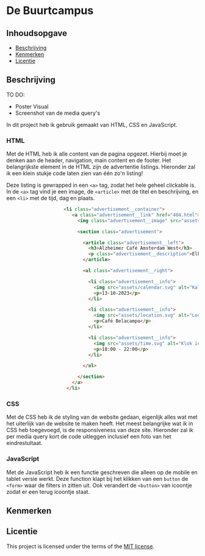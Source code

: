 # De Buurtcampus
<!-- Geef je project een titel en schrijf in één zin wat het is -->

## Inhoudsopgave

  * [Beschrijving](#beschrijving)
  * [Kenmerken](#kenmerken)
  * [Licentie](#licentie)

## Beschrijving
<!-- In de Beschrijving staat hoe je project er uit ziet, hoe het werkt en wat je er mee kan. -->
<!-- Voeg een mooie poster visual toe 📸 -->
<!-- Voeg een link toe naar Github Pages 🌐-->
TO DO:
- Poster Visual
- Screenshot van de media query's

In dit project heb ik gebruik gemaakt van HTML, CSS en JavaScript.

### HTML
Met de HTML heb ik alle content van de pagina opgezet. Hierbij moet je denken aan de header, navigation, main content en de footer. Het belangrijkste element in de HTML zijn de advertentie listings. Hieronder zal ik een klein stukje code laten zien van één zo'n listing!

Deze listing is gewrapped in een ```<a>``` tag, zodat het hele geheel clickable is. In de ```<a>``` tag vind je een image, de ```<article>``` met de titel en beschrijving, en een ```<li>``` met de tijd, dag en plaats.

```html
                     <li class="advertisement__container">
                        <a class="advertisement__link" href="404.html">
                          <img class="advertisement__image" src="assets/alzheimercafe.jpg" alt="Foto van het Alzheimercafé.">

                          <section class="advertisement">

                            <article class="advertisement__left">
                              <h3>Alzheimer Café Amsterdam West</h3>
                              <p class="advertisement__description">Elke vierde woensdag van de maand opent het Alzheimer Café Amsterdam West haar deuren en kunnen mensen met dementie, hun partners, familie, vrienden en hulpverleners terecht voor informatie en uitwisseling.</p>
                            </article>

                            <ul class="advertisement__right">

                              <li class="advertisement__info">
                                <img src="assets/calendar.svg" alt="Kalender icoontje.">
                                <p>13-10-2023</p>
                              </li>

                              <li class="advertisement__info">
                                <img src="assets/location.svg" alt="Locatie pin icoontje.">
                                <p>Café Belacampo</p>
                              </li>

                              <li class="advertisement__info">
                                <img src="assets/time.svg" alt="Klok icoontje.">
                                <p>18:00 - 22:00</p>
                              </li>

                            </ul>

                          </section>
                        </a>
                      </li>
```

### CSS
Met de CSS heb ik de styling van de website gedaan, eigenlijk alles wat met het uiterlijk van de website te maken heeft. Het meest belangrijke wat ik in CSS heb toegevoegd, is de responsiveness van deze site. Hieronder zal ik per media query kort de code uitleggen inclusief een foto van het eindrestultaat.

### JavaScript
Met de JavaScript heb ik een functie geschreven die alleen op de mobile en tablet versie werkt. Deze function klapt bij het klikken van een ```button``` de ```<form>``` waar de filters in zitten uit. Ook verandert de ```<button>``` van icoontje zodat er een terug icoontje staat.

## Kenmerken
<!-- Bij Kenmerken staat welke technieken zijn gebruikt en hoe. Wat is de HTML structuur? Wat zijn de belangrijkste dingen in CSS? Wat is er met Javascript gedaan en hoe? Misschien heb je een framwork of library gebruikt? -->



## Licentie

This project is licensed under the terms of the [MIT license](./LICENSE).
